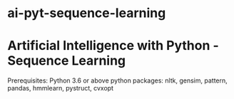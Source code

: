 # ai-pyt-sequence-learning

# Artificial Intelligence with Python - Sequence Learning

Prerequisites: 
	Python 3.6 or above	
	python packages: nltk, gensim, pattern, pandas, hmmlearn, pystruct, cvxopt